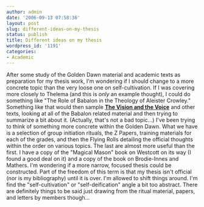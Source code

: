 ```yaml
---
author: admin
date: '2006-09-13 07:58:36'
layout: post
slug: different-ideas-on-my-thesis
status: publish
title: Different ideas on my thesis
wordpress_id: '1191'
categories:
- Academic
---
```


After some study of the Golden Dawn material and academic texts as
preparation for my thesis work, I'm wondering if I should change to a
more concrete topic than the very loose one on self-cultivation. If I
was covering more closely to Thelema (and this is *only* an example
thought), I could do something like "The Role of Babalon in the Theology
of Aleister Crowley." Something like that would then sample [**The
Vision and the Voice**](http://www.hermetic.com/crowley/l418/418.html)
and other texts, looking at all of the Babalon related material and then
trying to summarize a bit about it. (Actually, that's not a bad
topic...) I've been trying to think of something more concrete within
the Golden Dawn. What we have is a selection of group initiation
rituals, the Z Papers, training materials for each of the grades, and
then the Flying Rolls detailing the official thoughts within the order
on various topics. The last are almost more useful than the first. I
have a copy of the "Magical Mason" book on Westcott on its way (I found
a good deal on it) and a copy of the book on Brodie-Innes and Mathers.
I'm wondering if a more narrow, focused thesis could be constructed.
Part of the freedom of this term is that my thesis isn't official (nor
is my bibliography) until it is over. I'm allowed to shift things
around. I'm find the "self-cultivation" or "self-deification" angle a
bit too abstract. There are definitely things to be said just drawing
from the ritual material, papers, and letters by members though...
